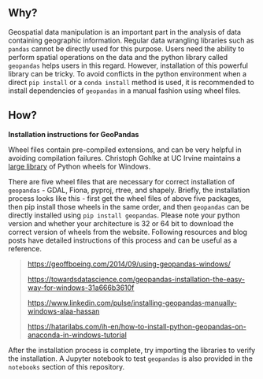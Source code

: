 ## Why?

Geospatial data manipulation is an important part in the analysis of data containing geographic information. Regular data wrangling libraries such as `pandas` cannot be directly used for this purpose. Users need the ability to perform spatial operations on the data and the python library called `geopandas` helps users in this regard. However, installation of this powerful library can be tricky. To avoid conflicts in the python environment when a direct `pip install` or a `conda install` method is used, it is recommended to install dependencies of `geopandas` in a manual fashion using wheel files.

## How?

__Installation instructions for GeoPandas__

Wheel files contain pre-compiled extensions, and can be very helpful in avoiding compilation failures. Christoph Gohlke at UC Irvine maintains a [large library](http://www.lfd.uci.edu/~gohlke/pythonlibs/) of Python wheels for Windows.

There are five wheel files that are necessary for correct installation of `geopandas` -  GDAL, Fiona, pyproj, rtree, and shapely. Briefly, the installation process looks like this - first get the wheel files of above five packages, then pip install those wheels in the same order, and then `geopandas` can be directly installed using `pip install geopandas`. Please note your python version and whether your architecture is 32 or 64 bit to download the correct version of wheels from the website. Following resources and blog posts have detailed instructions of this process and can be useful as a reference.

> https://geoffboeing.com/2014/09/using-geopandas-windows/
>
> https://towardsdatascience.com/geopandas-installation-the-easy-way-for-windows-31a666b3610f
>
> https://www.linkedin.com/pulse/installing-geopandas-manually-windows-alaa-hassan
>
> https://hatarilabs.com/ih-en/how-to-install-python-geopandas-on-anaconda-in-windows-tutorial

After the installation process is complete, try importing the libraries to verify the installation. A Jupyter notebook to test  `geopandas` is also provided in the `notebooks` section of this repository.



